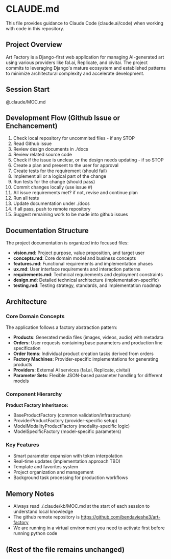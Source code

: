 # CLAUDE.md

This file provides guidance to Claude Code (claude.ai/code) when working with code in this repository.

## Project Overview

Art Factory is a Django-first web application for managing AI-generated art using various providers like fal.ai, Replicate, and civitai. The project commits to leveraging Django's mature ecosystem and established patterns to minimize architectural complexity and accelerate development.

## Session Start
@.claude/MOC.md

## Development Flow (Github Issue or Enchancement)
1. Check local repository for uncommited files - if any STOP
2. Read Github issue
3. Review design documents in ./docs
4. Review related source code
5. Check if the issue is unclear, or the design needs updating - if so STOP
6. Create a plan and present to the user for approval
7. Create tests for the requirement (should fail)
8. Implement all or a logical part of the change
9. Run tests for the change (should pass)
10. Commit changes locally (use issue #)
11. All issue requirements met? if not, revise and continue plan
12. Run all tests
13. Update documentation under ./docs
14. If all pass, push to remote repository
15. Suggest remaining work to be made into github issues

## Documentation Structure

The project documentation is organized into focused files:

- **vision.md**: Project purpose, value proposition, and target user
- **concepts.md**: Core domain model and business concepts
- **features.md**: Functional requirements and implementation phases
- **ux.md**: User interface requirements and interaction patterns
- **requirements.md**: Technical requirements and deployment constraints
- **design.md**: Detailed technical architecture (implementation-specific)
- **testing.md**: Testing strategy, standards, and implementation roadmap

## Architecture

### Core Domain Concepts

The application follows a factory abstraction pattern:

- **Products**: Generated media files (images, videos, audio) with metadata
- **Orders**: User requests containing base parameters and production line specification
- **Order Items**: Individual product creation tasks derived from orders
- **Factory Machines**: Provider-specific implementations for generating products
- **Providers**: External AI services (fal.ai, Replicate, civitai)
- **Parameter Sets**: Flexible JSON-based parameter handling for different models

### Component Hierarchy

**Product Factory Inheritance:**
- BaseProductFactory (common validation/infrastructure)
- ProviderProductFactory (provider-specific setup)
- ModelModalityProductFactory (modality-specific logic)
- ModelSpecificFactory (model-specific parameters)

### Key Features

- Smart parameter expansion with token interpolation
- Real-time updates (implementation approach TBD)
- Template and favorites system
- Project organization and management
- Background task processing for production workflows

## Memory Notes

- Always read ./.claude/kb/MOC.md at the start of each session to understand local knowledge
- The github remote repository is https://github.com/bendavieshe3/art-factory
- We are running in a virtual environment you need to activate first before running python code

## (Rest of the file remains unchanged)